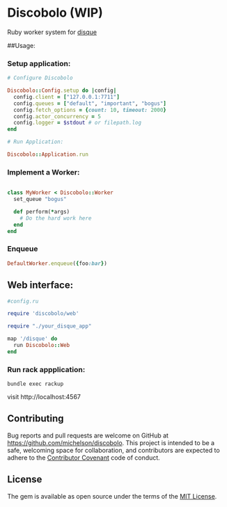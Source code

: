 # Discobolo (WIP)

Ruby worker system for [disque](https://github.com/antirez/disque)

##Usage:

### Setup application:

```ruby
# Configure Discobolo 

Discobolo::Config.setup do |config|
  config.client = ["127.0.0.1:7711"]
  config.queues = ["default", "important", "bogus"]
  config.fetch_options = {count: 10, timeout: 2000}
  config.actor_concurrency = 5
  config.logger = $stdout # or filepath.log
end

# Run Application:

Discobolo::Application.run
```

### Implement a Worker: 

```ruby

class MyWorker < Discobolo::Worker
  set_queue "bogus"

  def perform(*args)
    # Do the hard work here
  end
end
```

### Enqueue

```ruby
DefaultWorker.enqueue({foo:bar})
```

## Web interface:

```ruby
#config.ru

require 'discobolo/web'

require "./your_disque_app"

map '/disque' do
  run Discobolo::Web
end

```
### Run rack appplication:

`bundle exec rackup`

visit http://localhost:4567

## Contributing

Bug reports and pull requests are welcome on GitHub at https://github.com/michelson/discobolo. This project is intended to be a safe, welcoming space for collaboration, and contributors are expected to adhere to the [Contributor Covenant](contributor-covenant.org) code of conduct.


## License

The gem is available as open source under the terms of the [MIT License](http://opensource.org/licenses/MIT).

